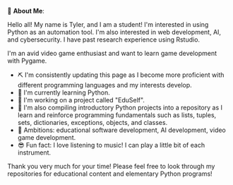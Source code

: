 💫 **About Me**:  

Hello all! My name is Tyler, and I am a student! I'm interested in using Python as an automation tool. I'm also interested in web development, AI, and cybersecurity. I have past research experience using Rstudio. 

I'm an avid video game enthusiast and want to learn game development with Pygame.

* ⛏️ I'm consistently updating this page as I become more proficient with different programming languages and my interests develop. 
* 🌱 I'm currently learning Python.
* 🔎 I'm working on a project called "EduSelf".
* 🔎 I'm also compiling introductory Python projects into a repository as I learn and reinforce programming fundamentals such as lists, tuples, sets, dictionaries, exceptions, objects, and classes.
* 💭 Ambitions: educational software development, AI development, video game development.
* 😎 Fun fact: I love listening to music! I can play a little bit of each instrument.

Thank you very much for your time! Please feel free to look through my repositories for educational content and elementary Python programs! 
